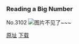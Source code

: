 ### Reading a Big Number
No.3102
![图片不见了~~~](https://imgs.xkcd.com/comics/reading_a_big_number.png)

[原址](https://xkcd.com//3102) [下载](https://imgs.xkcd.com/comics/reading_a_big_number.png)

